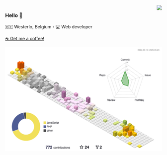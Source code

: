 <img align="right" src="https://github-readme-stats.vercel.app/api?username=noahnxt&show_icons=true&icon_color=805AD5&text_color=718096&bg_color=ffffff&hide_title=true" />

### Hello 👋

:belgium: Westerlo, Belgium・:computer: Web developer

[☕ Get me a coffee!](https://www.buymeacoffee.com/NoahNxT)

![](./profile-3d-contrib/profile-south-season-animate.svg)
